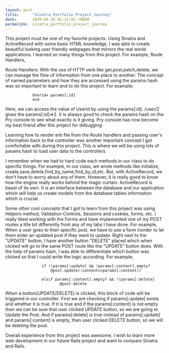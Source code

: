 ```yaml
---
layout: post
title:      "Sinatra Portfolio Project Journey"
date:       2020-04-26 01:12:01 +0000
permalink:  sinatra_portfolio_project_journey
---
```



This project must be one of my favorite projects. Using Sinatra and ActiveRecord with some basic HTML knowledge, I was able to create beautiful looking user friendly webpages that mirrors the real world applications. I learned so many things from this project. For example, Route Handlers, 

Route Handlers: With the use of HTTP verb like get,post,patch,delete, we can manage the flow of information from one place to another. The concept of named parameters and how they are accessed using the params hash was so important to learn and to do this project. For example; 
``` get '/user/:id' do 
            Userid= params[:id]
			end 
```
Here, we can access the value of Userid by using the params[:id]. /user/2 gives the params[:id]=>2. It is always good to check the params hash on the Pry console to see what exactly is it giving. Pry console has now become my best friend after this project for debugging. 

Learning how to render erb file from the Route handlers and passing user's information back to the controller was another important concept I got comfortable with during this project. This is where we will be using lots of params hash to load user data to the controllers. 

I remember when we had to hard code each methods in our class to do specific things. For example, In our class, we wrote methods like initialize, create,save,delete,find_by_name,find_by_id,etc. But, with ActiveRecord, we don't have to worry about any of them. However, it is really good to know how the engine really works behind the magic curtain. ActiveRecord is beast of its own.  It is an interface between the database and our application which will help us create models from the database tables information which is crucial. 

Some other cool concepts that I got to learn from this project was using Helpers method, Validation Controls, Sessions and cookies, forms, etc. I really liked working with the Forms and have implemented one of my POST routes a litle bit differently from any of my labs I have done. For example, When a user goes to their specific post, we have to use a form inorder to let them enter an updated post if they want to update. Right next to the "UPDATE" button, I have another button "DELETE" placed which when clicked will go to the same POST route like the "UPDATE" button does. With the help of params hash, I was able to differentiate which button was clicked so that I could write the logic according. For example;
``` 
                if !!params[:update] && !params[:content].empty?
                    @post.update(:content=>params[:content])
            
                elsif params[:content].empty? && !!params[:delete]
                        @post.delete

```
When a button(UPDATE/DELETE) is clicked, this block of code will be triggered in our controller. First we are checking if params[:update] exists and whether it is true. If it is true and if the params[:content] is not empty then we can be sure that user clicked UPDATE button, so we are going to Update the Post. And if params[:delete] is true instead of params[:update]  and params[:content] is empty, then user clicked DELETE button, so we will be deleting the post.

Overall experience from this project was awesome. I wish to learn more web development in our future Rails project and want to compare Sinatra and Rails.
